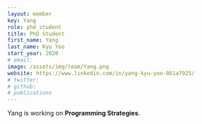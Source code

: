 ```yaml
---
layout: member
key: Yang
role: phd_student
title: PhD Student
first_name: Yang
last_name: Kyu Yoo
start_year: 2020
# email: 
image: /assets/img/team/Yang.png
website: https://www.linkedin.com/in/yang-kyu-yoo-861a7925/
# twitter: 
# github: 
# publications
---
```

Yang is working on **Programming Strategies**.